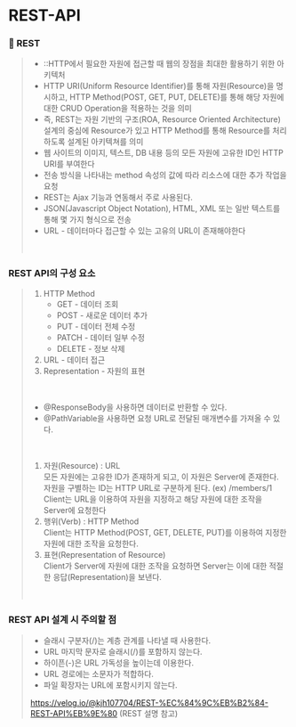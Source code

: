 # REST-API

### 🔎 REST
> - ::HTTP에서 필요한 자원에 접근할 때 웹의 장점을 최대한 활용하기 위한 아키텍처
> - HTTP URI(Uniform Resource Identifier)를 통해 자원(Resource)을 명시하고, HTTP Method(POST, GET, PUT, DELETE)를 통해 해당 자원에 대한 CRUD Operation을 적용하는 것을 의미
> - 즉, REST는 자원 기반의 구조(ROA, Resource Oriented Architecture) 설계의 중심에 Resource가 있고 HTTP Method를 통해 Resource를 처리하도록 설계된 아키텍쳐를 의미
> - 웹 사이트의 이미지, 텍스트, DB 내용 등의 모든 자원에 고유한 ID인 HTTP URI를 부여한다
> - 전송 방식을 나타내는 method 속성의 값에 따라 리소스에 대한 추가 작업을 요청
> - REST는 Ajax 기능과 연동해서 주로 사용된다.
> - JSON(Javascript Object Notation), HTML, XML 또는 일반 텍스트를 통해 몇 가지 형식으로 전송
> - URL - 데이터마다 접근할 수 있는 고유의 URL이 존재해야한다
> <br>
> 
### REST API의 구성 요소 <br>
>   1. HTTP Method
>      - GET - 데이터 조회
>      - POST - 새로운 데이터 추가
>      - PUT - 데이터 전체 수정
>      - PATCH - 데이터 일부 수정
>      - DELETE - 정보 삭제
>   2. URL - 데이터 접근
>   3. Representation - 자원의 표현 
> <br>
>
> - @ResponseBody을 사용하면 데이터로 반환할 수 있다.
> - @PathVariable을 사용하면 요청 URL로 전달된 매개변수를 가져올 수 있다.
>  <br>
>  
> 1. 자원(Resource) : URL <br>
>        모든 자원에는 고유한 ID가 존재하게 되고, 이 자원은 Server에 존재한다. <br>
>        자원을 구별하는 ID는 HTTP URL로 구분하게 된다. (ex) /members/1 <br>
>     Client는 URL을 이용하여 자원을 지정하고 해당 자원에 대한 조작을 Server에 요청한다 <br>
> 2. 행위(Verb) : HTTP Method <br>
>     Client는 HTTP Method(POST, GET, DELETE, PUT)를 이용하여 지정한 자원에 대한 조작을 요청한다. <br>
> 3. 표현(Representation of Resource) <br>
>     Client가 Server에 자원에 대한 조작을 요청하면 Server는 이에 대한 적절한 응답(Representation)을 보낸다. <br>
> <br>
### REST API 설계 시 주의할 점 <br>
> * 슬래시 구분자(/)는 계층 관계를 나타낼 때 사용한다. <br>
> * URL 마지막 문자로 슬래시(/)를 포함하지 않는다. <br>
> * 하이픈(-)은 URL 가독성을 높이는데 이용한다. <br>
> * URL 경로에는 소문자가 적합하다. <br> 
> * 파일 확장자는 URL에 포함시키지 않는다. <br>
> 
> https://velog.io/@kjh107704/REST-%EC%84%9C%EB%B2%84-REST-API%EB%9E%80 (REST 설명 참고)
